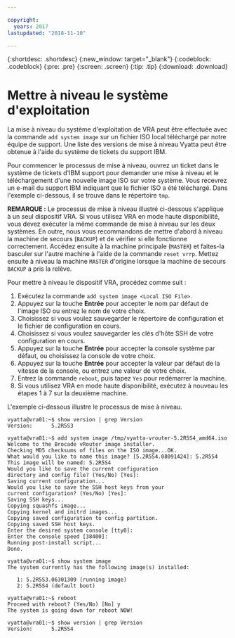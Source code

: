 ```yaml
---

copyright:
  years: 2017
lastupdated: "2018-11-10"

---
```


{:shortdesc: .shortdesc}
{:new_window: target="_blank"}
{:codeblock: .codeblock}
{:pre: .pre}
{:screen: .screen}
{:tip: .tip}
{:download: .download}

# Mettre à niveau le système d'exploitation
La mise à niveau du système d'exploitation de VRA peut être effectuée avec la commande ``add system image`` sur un fichier ISO local téléchargé par notre équipe de support. Une liste des versions de mise à niveau Vyatta peut être obtenue à l'aide du système de tickets du support IBM.

Pour commencer le processus de mise à niveau, ouvrez un ticket dans le système de tickets d'IBM support pour demander une mise à niveau et le téléchargement d'une nouvelle image ISO sur votre système. Vous recevrez un e-mail du support IBM indiquant que le fichier ISO a été téléchargé. Dans l'exemple ci-dessous, il se trouve dans le répertoire ``tmp``.

**REMARQUE :** Le processus de mise à niveau illustré ci-dessous s'applique à un seul dispositif VRA. Si vous utilisez VRA en mode haute disponibilité, vous devez exécuter la même commande de mise à niveau sur les deux systèmes. En outre, nous vous recommandons de mettre d'abord à niveau la machine de secours (`BACKUP`) et de vérifier si elle fonctionne correctement. Accédez ensuite à la machine principale (`MASTER`) et faites-la basculer sur l'autre machine à l'aide de la commande `reset vrrp`. Mettez ensuite à niveau la machine `MASTER` d'origine lorsque la machine de secours `BACKUP` a pris la relève.

Pour mettre à niveau le dispositif VRA, procédez comme suit :

1. Exécutez la commande ``add system image <Local ISO File>``.
2. Appuyez sur la touche **Entrée** pour accepter le nom par défaut de l'image ISO ou entrez le nom de votre choix.
3. Choisissez si vous voulez sauvegarder le répertoire de configuration et le fichier de configuration en cours.
4. Choisissez si vous voulez sauvegarder les clés d'hôte SSH de votre configuration en cours.
5. Appuyez sur la touche **Entrée** pour accepter la console système par défaut, ou choisissez la console de votre choix.
6. Appuyez sur la touche **Entrée** pour accepter la valeur par défaut de la vitesse de la console, ou entrez une valeur de votre choix.
7. Entrez la commande `reboot`, puis tapez `Yes` pour redémarrer la machine.
8. Si vous utilisez VRA en mode haute disponibilité, exécutez à nouveau les étapes 1 à 7 sur la deuxième machine.

L'exemple ci-dessous illustre le processus de mise à niveau.

```
vyatta@vra01:~$ show version | grep Version
Version:      5.2R5S3

vyatta@vra01:~$ add system image /tmp/vyatta-vrouter-5.2R5S4_amd64.iso
Welcome to the Brocade vRouter image installer.
Checking MD5 checksums of files on the ISO image...OK.
What would you like to name this image? [5.2R5S4.08091424]: 5.2R5S4
This image will be named: 5.2R5S4
Would you like to save the current configuration
directory and config file? (Yes/No) [Yes]:
Saving current configuration...
Would you like to save the SSH host keys from your
current configuration? (Yes/No) [Yes]:
Saving SSH keys...
Copying squashfs image...
Copying kernel and initrd images...
Copying saved configuration to config partition.
Copying saved SSH host keys.
Enter the desired system console [tty0]:
Enter the console speed [38400]:
Running post-install script...
Done.

vyatta@vra01:~$ show system image
The system currently has the following image(s) installed:

   1: 5.2R5S3.06301309 (running image)
   2: 5.2R5S4 (default boot)

vyatta@vra01:~$ reboot
Proceed with reboot? (Yes/No) [No] y
The system is going down for reboot NOW!

vyatta@vra01:~$ show version | grep Version
Version:      5.2R5S4
```

